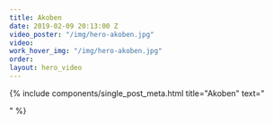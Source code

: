 ```yaml
---
title: Akoben
date: 2019-02-09 20:13:00 Z
video_poster: "/img/hero-akoben.jpg"
video: 
work_hover_img: "/img/hero-akoben.jpg"
order: 
layout: hero_video
---
```


<div class="single_post_wrapper">
{% include components/single_post_meta.html
    title="Akoben"
    text="<p></p>"
%}
</div>